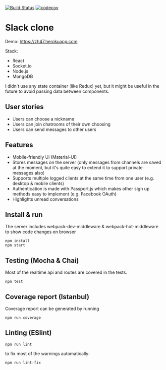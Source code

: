 [![Build Status](https://travis-ci.com/avrj/slack-clone.svg?token=YppLYpdczdMFqyvXVxYa&branch=master)](https://travis-ci.com/avrj/slack-clone) [![codecov](https://codecov.io/gh/avrj/slack-clone/branch/master/graph/badge.svg?token=ettfcfGuOA)](https://codecov.io/gh/avrj/slack-clone)

# Slack clone
Demo: https://zh47.herokuapp.com

Stack:
- React
- Socket.io
- Node.js
- MongoDB

I didn't use any state container (like Redux) yet, but it might be useful in the future to avoid passing data between components.

## User stories
- Users can choose a nickname
- Users can join chatrooms of their own choosing
- Users can send messages to other users

## Features
- Mobile-friendly UI (Material-UI)
- Stores messages on the server (only messages from channels are saved at the moment, but it's quite easy to extend it to support private messages also)
- Supports multiple logged clients at the same time from one user (e.g. desktop & mobile clients)
- Authentication is made with Passport.js which makes other sign up methods easy to implement (e.g. Facebook OAuth)
- Highlights unread conversations

## Install & run
The server includes webpack-dev-middleware & webpack-hot-middleware to show code changes on browser

```
npm install
npm start
```

## Testing (Mocha & Chai)
Most of the realtime api and routes are covered in the tests.

```
npm test
```

## Coverage report (Istanbul)
Coverage report can be generated by running
```
npm run coverage
```

## Linting (ESlint)
```
npm run lint
```
to fix most of the warnings automatically:
```
npm run lint:fix
```
